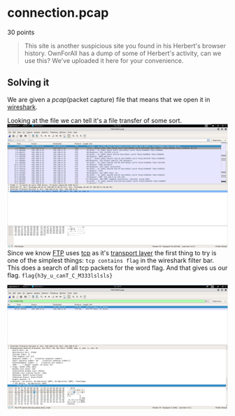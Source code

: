 # connection.pcap
30 points
> This site is another suspicious site you found in his Herbert's browser history.
>OwnForAll has a dump of some of Herbert's activity, can we use this?
>We've uploaded it here for your convenience.
## Solving it
We are given a *pcap*(packet capture) file that means that we open it in [wireshark](https://www.wireshark.org/).

Looking at the file we can tell it's a file transfer of some sort.
![FileTransfer.pcap](https://github.com/DigiBrkr/csaw_hsf_qualifier_2017_connection.pcap_30/blob/master/screenshot%201.PNG?raw=true)
Since we know [FTP](http://techgenix.com/understanding-ftp-protocol/) uses [tcp](http://searchnetworking.techtarget.com/definition/TCP) as it's [transport layer](https://en.wikipedia.org/wiki/Transport_layer) the first thing to try is one of the simplest things:
`tcp contains flag`
in the wireshark filter bar. This does a search of all tcp packets for the word flag.
And that gives us our flag.
`flag{h3y_u_canT_C_M333lslsls}`

![flag](https://github.com/DigiBrkr/csaw_hsf_qualifier_2017_connection.pcap_30/blob/master/screenshot%202.PNG?raw=true)


